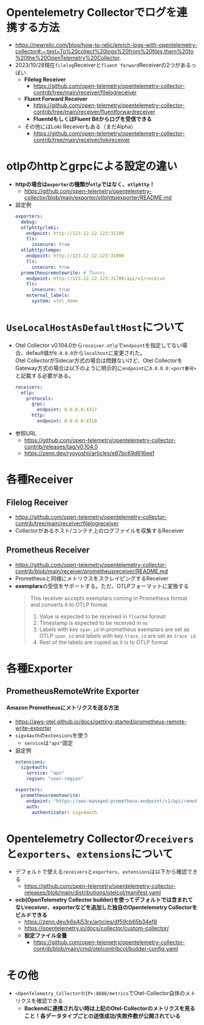 # Opentelemetry Collectorでログを連携する方法
- https://newrelic.com/blog/how-to-relic/enrich-logs-with-opentelemetry-collector#:~:text=To%20collect%20logs%20from%20files,them%20to%20the%20OpenTelemetry%20Collector.
- 2023/10/28現在`filelog`Receiverと`fluent forward`Receiverの2つがあるっぽい
  - **Filelog Receiver**
    - https://github.com/open-telemetry/opentelemetry-collector-contrib/tree/main/receiver/filelogreceiver
  - **Fluent Forward Receiver**
    - https://github.com/open-telemetry/opentelemetry-collector-contrib/tree/main/receiver/fluentforwardreceiver
    - **FluentdもしくはFluent Bitからログを受信できる**
  - その他にはLoki Receiverもある（まだAlpha）
    - https://github.com/open-telemetry/opentelemetry-collector-contrib/tree/main/receiver/lokireceiver

# otlpのhttpとgrpcによる設定の違い
- **httpの場合は`exporter`の種類が`otlp`ではなく、`otlphttp`！**
  - https://github.com/open-telemetry/opentelemetry-collector/blob/main/exporter/otlphttpexporter/README.md
- 設定例  
  ```yaml
  exporters:
    debug:
    otlphttp/loki:
      endpoint: http://123.12.12.123:31100
      tls:
        insecure: true
    otlphttp/tempo:
      endpoint: http://123.12.12.123:31090
      tls:
        insecure: true
    prometheusremotewrite: # Thanos
      endpoint: http://123.12.12.123:31700/api/v1/receive
      tls:
        insecure: true
      external_labels:
        system: otel_demo
  ```

# `UseLocalHostAsDefaultHost`について
- Otel Collector v0.104.0から`receiver.otlp`で`endpoint`を指定してない場合、default値が`0.0.0.0`から`localhost`に変更された。  
  Otel CollectorがSidecar方式の場合は問題ないけど、Otel CollectorをGateway方式の場合は以下のように明示的に`endpoint`に`0.0.0.0:<port番号>`と記載する必要がある。
  ```yaml
  receivers:
    otlp:
      protocols:
        grpc:
          endpoint: 0.0.0.0:4317
        http:
          endpoint: 0.0.0.0:4318
  ```
- 参照URL
  - https://github.com/open-telemetry/opentelemetry-collector-contrib/releases/tag/v0.104.0
  - https://zenn.dev/ryoyoshii/articles/e87bc69d616ee1

# 各種Receiver
## Filelog Receiver
- https://github.com/open-telemetry/opentelemetry-collector-contrib/tree/main/receiver/filelogreceiver
- Collectorがあるホスト/コンテナ上のログファイルを収集するReceiver

## Prometheus Receiver
- https://github.com/open-telemetry/opentelemetry-collector-contrib/blob/main/receiver/prometheusreceiver/README.md
- Prometheusと同様にメトリクスをスクレイピングするReceiver
- **exemplars**の受信をサポートする。ただ、OTLPフォーマットに変換する  
  > This receiver accepts exemplars coming in Prometheus format and converts it to OTLP format.
  > 1. Value is expected to be received in `float64` format
  > 2. Timestamp is expected to be received in `ms`
  > 3. Labels with key `span_id` in prometheus exemplars are set as OTLP `span id` and labels with key `trace_id` are set as `trace id`
  > 4. Rest of the labels are copied as it is to OTLP format

# 各種Exporter
## PrometheusRemoteWrite Exporter
#### Amazon Prometheusにメトリクスを送る方法
- https://aws-otel.github.io/docs/getting-started/prometheus-remote-write-exporter
- `sigv4auth`の`extensions`を使う
  - `service`は`"aps"`固定
- 設定例  
  ```yaml
  extensions:
    sigv4auth:
      service: "aps"
      region: "user-region"

  exporters:
    prometheusremotewrite:
      endpoint: "https://aws-managed-prometheus-endpoint/v1/api/remote_write"
      auth:
        authenticator: sigv4auth
  ```

# Opentelemetry Collectorの`receivers`と`exporters`、`extensions`について
- デフォルトで使える`receivers`と`exporters`、`extensions`は以下から確認できる
  - https://github.com/open-telemetry/opentelemetry-collector-releases/blob/main/distributions/otelcol/manifest.yaml
- **ocb(OpenTelemetry Collector builder)を使ってデフォルトでは含まれてないreceiver、exporterなどを追加した独自のOpentelemetry Collectorをビルドできる**
  - https://zenn.dev/k6s4i53rx/articles/df59cb65b34ef8
  - https://opentelemetry.io/docs/collector/custom-collector/
  - **設定ファイル全量**
    - https://github.com/open-telemetry/opentelemetry-collector-contrib/blob/main/cmd/otelcontribcol/builder-config.yaml

# その他
- `<OpenTelemetry_CollectorのIP>:8888/metrics`でOtel-Collector自体のメトリクスを確認できる
  - **Backendに連携されない時は上記のOtel-Collectorのメトリクスを見ること！各データタイプごとの送信成功/失敗件数が公開されている**